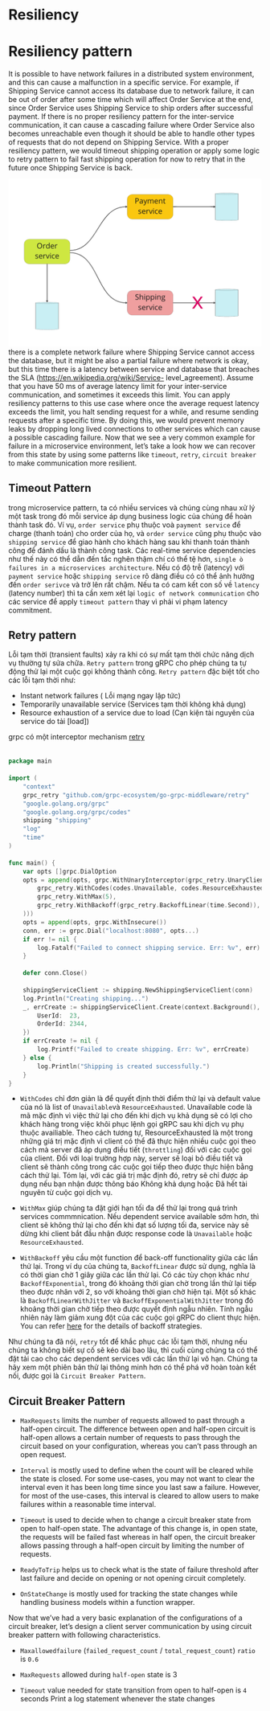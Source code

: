 # Resiliency

# Resiliency pattern

It is possible to have network failures in a distributed system environment, and this can cause a malfunction in a specific service. For example, if Shipping Service cannot access its database due to network failure, it can be out of order after some time which will affect Order Service at the end, since Order Service uses Shipping Service to ship orders after successful payment. If there is no proper resiliency pattern for the inter-service communication, it can cause a cascading failure where Order Service also becomes unreachable even though it should be able to handle other types of requests that do not depend on Shipping Service. With a proper resiliency pattern, we would timeout shipping operation or apply some logic to retry pattern to fail fast shipping operation for now to retry that in the future once Shipping Service is back.

![](../assets/pt-1.png)
there is a complete network failure where Shipping Service cannot access the database, but it might be also a partial failure where network is okay, but this time there is a latency between service and database that breaches the SLA (https://en.wikipedia.org/wiki/Service- level_agreement). Assume that you have 50 ms of average latency limit for your inter-service communication, and sometimes it exceeds this limit. You can apply resiliency patterns to this use case where once the average request latency exceeds the limit, you halt sending request for a while, and resume sending requests after a specific time. By doing this, we would prevent memory leaks by dropping long lived connections to other services which can cause a possible cascading failure. Now that we see a very common example for failure in a microservice environment, let’s take a look how we can recover from this state by using some patterns like `timeout`, `retry`, `circuit breaker` to make communication more resilient.

## Timeout Pattern

trong microservice pattern, ta có nhiều services và chúng cùng nhau xử lý một task trong đó mỗi service áp dụng business logic của chúng để hoàn thành task đó. Ví vụ, `order service` phụ thuộc voà `payment service` để charge (thanh toán) cho order của họ, và `order service` cũng phụ thuộc vào `shipping service` để giao hành cho khách hàng sau khi thanh toán thành công để đánh dấu là thành công task. Các real-time service dependencies như thế này có thể dẫn đến tắc nghẽn thậm chí có thể tệ hơn, `single ò failures in a microservices architecture`. Nếu có độ trễ (latency) với `payment service` hoặc `shipping service` rõ dàng điều có có thể ảnh hưởng đến `order serivce` và trở lên rất chậm. Nếu ta có cam kết con số về `latency` (latency number) thì ta cần xem xét lại `logic of network communication` cho các service để apply `timeout pattern` thay vì phải vi phạm latency commitment. 


## Retry pattern 
Lỗi tạm thời (transient faults) xảy ra khi có sự mất tạm thời chức năng dịch vụ thường tự sửa chữa. `Retry pattern` trong gRPC cho phép chúng ta tự động thử lại một cuộc gọi không thành công. `Retry pattern` đặc biệt tốt cho các lỗi tạm thời như:

- Instant network failures ( Lỗi mạng ngay lập tức)
- Temporarily unavailable service (Services tạm thời không khả dụng)
- Resource exhaustion of a service due to load (Cạn kiện tài nguyên của service do tải [load])

grpc có một interceptor mechanism [retry](https://github.com/grpc-ecosystem/go-grpc-middleware/tree/master/retry)
```go

package main

import (
	"context"
	grpc_retry "github.com/grpc-ecosystem/go-grpc-middleware/retry"
	"google.golang.org/grpc"
	"google.golang.org/grpc/codes"
	shipping "shipping"
	"log"
	"time"
)

func main() {
	var opts []grpc.DialOption
	opts = append(opts, grpc.WithUnaryInterceptor(grpc_retry.UnaryClientInterceptor(
		grpc_retry.WithCodes(codes.Unavailable, codes.ResourceExhausted),
		grpc_retry.WithMax(5),
		grpc_retry.WithBackoff(grpc_retry.BackoffLinear(time.Second)),
	)))
	opts = append(opts, grpc.WithInsecure())
	conn, err := grpc.Dial("localhost:8080", opts...)
	if err != nil {
		log.Fatalf("Failed to connect shipping service. Err: %v", err)
	}

	defer conn.Close()

	shippingServiceClient := shipping.NewShippingServiceClient(conn)
	log.Println("Creating shipping...")
	_, errCreate := shippingServiceClient.Create(context.Background(), &shipping.CreateShippingRequest{
		UserId:  23,
		OrderId: 2344,
	})
	if errCreate != nil {
		log.Printf("Failed to create shipping. Err: %v", errCreate)
	} else {
		log.Println("Shipping is created successfully.")
	}
}
```
- `WithCodes` chỉ đơn giản là để quyết định thời điểm thử lại và default value của nó là list of `Unavailable`và `ResourceExhausted`. Unavailable code là mã mặc định vì việc thử lại cho đến khi dịch vụ khả dụng sẽ có lợi cho khách hàng trong việc khôi phục lệnh gọi gRPC sau khi dịch vụ phụ thuộc availiable. Theo cách tương tự, ResourceExhausted là một trong những giá trị mặc định vì client có thể đã thực hiện nhiều cuộc gọi theo cách mà server đã áp dụng điều tiết (`throttling`) đối với các cuộc gọi của client. Đối với loại trường hợp này, server sẽ loại bỏ điều tiết và client sẽ thành công trong các cuộc gọi tiếp theo được thực hiện bằng cách thử lại. Tóm lại, với các giá trị mặc định đó, retry sẽ chỉ được áp dụng nếu bạn nhận được thông báo Không khả dụng hoặc Đã hết tài nguyên từ cuộc gọi dịch vụ.


- `WithMax` giúp chúng ta đặt giới hạn tối đa để thử lại trong quá trình services commmnication. Nếu dependent service available sớm hơn, thì client sẽ không thử lại cho đến khi đạt số lượng tối đa, service này sẽ dừng khi client bắt đầu nhận được response code là `Unavailable` hoặc `ResourceExhausted`.

- `WithBackoff` yêu cầu một function để back-off functionality giữa các lần thử lại. Trong ví dụ của chúng ta, `BackoffLinear` được sử dụng, nghĩa là có thời gian chờ 1 giây giữa các lần thử lại. Có các tùy chọn khác như `BackoffExponential`, trong đó khoảng thời gian chờ trong lần thử lại tiếp theo được nhân với 2, so với khoảng thời gian chờ hiện tại. Một số khác là `BackoffLinearWithJitter` và `BackoffExponentialWithJitter` trong đó khoảng thời gian chờ tiếp theo được quyết định ngẫu nhiên. Tính ngẫu nhiên này làm giảm xung đột của các cuộc gọi gRPC do client thực hiện. You can refer [here](https://aws.amazon.com/blogs/architecture/exponential-backoff-and-jitter/) for the details of backoff strategies.

Như chúng ta đã nói, `retry` tốt để khắc phục các lỗi tạm thời, nhưng nếu chúng ta không biết sự cố sẽ kéo dài bao lâu, thì cuối cùng chúng ta có thể đặt tải cao cho các dependent services với các lần thử lại vô hạn. Chúng ta hãy xem một phiên bản thử lại thông minh hơn có thể phá vỡ hoàn toàn kết nối, được gọi là `Circuit Breaker Pattern`.

## Circuit Breaker Pattern

- `MaxRequests` limits the number of requests allowed to past through a half-open circuit. The difference between open and half-open circuit is half-open allows a certain number of requests to pass through the circuit based on your configuration, whereas you can’t pass through an open request.

- `Interval` is mostly used to define when the count will be cleared while the state is closed. For some use-cases, you may not want to clear the interval even it has been long time since you last saw a failure. However, for most of the use-cases, this interval is cleared to allow users to make failures within a reasonable time interval.

- `Timeout` is used to decide when to change a circuit breaker state from open to half-open state. The advantage of this change is, in open state, the requests will be failed fast whereas in half open, the circuit breaker allows passing through a half-open circuit by limiting the number of requests.

- `ReadyToTrip` helps us to check what is the state of failure threshold after last failure and decide on opening or not opening circuit completely.

- `OnStateChange` is mostly used for tracking the state changes while handling business models within a function wrapper.

Now that we’ve had a very basic explanation of the configurations of a circuit breaker, let’s design a client server communication by using circuit breaker pattern with following characteristics.
- `Maxallowedfailure` (`failed_request_count` / `total_request_count`) `ratio` is `0.6`

- `MaxRequests` allowed during `half-open` state is 3

- `Timeout` value needed for state transition from open to half-open is `4` seconds
Print a log statement whenever the state changes
